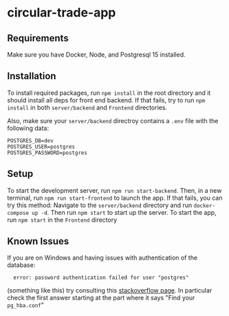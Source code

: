 # circular-trade-app

## Requirements
  Make sure you have Docker, Node, and Postgresql 15 installed.
  
## Installation
  To install required packages, run `npm install` in the root directory and it should install all deps for front end backend. 
  If that fails, try to run `npm install` in both `server/backend` and `Frontend` directories.

  Also, make sure your `server/backend` directroy contains a `.env` file with the following data:

  ```
  POSTGRES_DB=dev
  POSTGRES_USER=postgres
  POSTGRES_PASSWORD=postgres
  ```
## Setup
  To start the development server, run `npm run start-backend`. Then, in a new terminal, run `npm run start-frontend` to launch the app.
  If that fails, you can try this method:
  Navigate to the `server/backend` directory and run `docker-compose up -d`.
  Then run `npm start` to start up the server. To start the app, run `npm start` in the `Frontend` directory

## Known Issues
  If you are on Windows and having issues with authentication of the database:
  ```
    error: password authentication failed for user "postgres"
  ```
  (something like this)
  try consulting this [stackoverflow page](https://stackoverflow.com/questions/55038942/fatal-password-authentication-failed-for-user-postgres-postgresql-11-with-pg). In particular check the first answer starting at the part where it says "Find your `pg_hba.conf`"